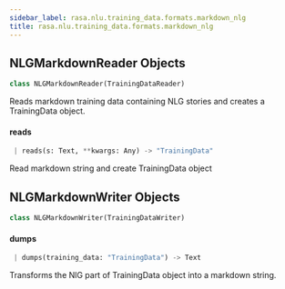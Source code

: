 ```yaml
---
sidebar_label: rasa.nlu.training_data.formats.markdown_nlg
title: rasa.nlu.training_data.formats.markdown_nlg
---
```


## NLGMarkdownReader Objects

```python
class NLGMarkdownReader(TrainingDataReader)
```

Reads markdown training data containing NLG stories and creates a TrainingData object.

#### reads

```python
 | reads(s: Text, **kwargs: Any) -> "TrainingData"
```

Read markdown string and create TrainingData object

## NLGMarkdownWriter Objects

```python
class NLGMarkdownWriter(TrainingDataWriter)
```

#### dumps

```python
 | dumps(training_data: "TrainingData") -> Text
```

Transforms the NlG part of TrainingData object into a markdown string.

